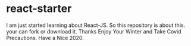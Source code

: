 # react-starter
I am just started learning about React-JS. So this repository is about this. your can fork or download it. Thanks Enjoy Your Winter and Take Covid Precautions. Have a Nice 2020.
